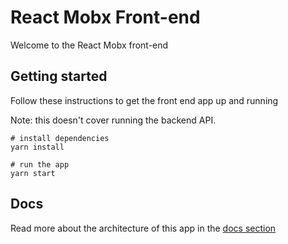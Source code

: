 # React Mobx Front-end

Welcome to the React Mobx front-end

## Getting started

Follow these instructions to get the front end app up and running

Note: this doesn't cover running the backend API.

    # install dependencies
    yarn install

    # run the app
    yarn start

## Docs

Read more about the architecture of this app in the [docs section](docs/README.md)